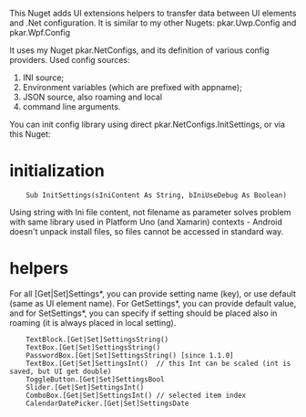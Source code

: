 ﻿
This Nuget adds UI extensions helpers to transfer data between UI elements and .Net configuration. It is similar to my other Nugets: pkar.Uwp.Config and pkar.Wpf.Config

It uses my Nuget pkar.NetConfigs, and its definition of various config providers.
Used config sources:
1) INI source;
2) Environment variables (which are prefixed with appname);
3) JSON source, also roaming and local
4) command line arguments.

You can init config library using direct pkar.NetConfigs.InitSettings, or via this Nuget:

# initialization

        Sub InitSettings(sIniContent As String, bIniUseDebug As Boolean)

Using string with Ini file content, not filename as parameter solves problem with same library used in Platform Uno (and Xamarin) contexts - Android doesn't unpack install files, so files cannot be accessed in standard way.

# helpers

 For all [Get|Set]Settings*, you can provide setting name (key), or use default (same as UI element name).
 For GetSettings*, you can provide default value, and for SetSettings*, you can specify if setting should be placed also in roaming (it is always placed in local setting).

        TextBlock.[Get|Set]SettingsString()
        TextBox.[Get|Set]SettingsString()
        PasswordBox.[Get|Set]SettingsString() [since 1.1.0]
        TextBox.[Get|Set]SettingsInt()  // this Int can be scaled (int is saved, but UI get double)
        ToggleButton.[Get|Set]SettingsBool
        Slider.[Get|Set]SettingsInt()
        ComboBox.[Get|Set]SettingsInt() // selected item index 
        CalendarDatePicker.[Get|Set]SettingsDate
